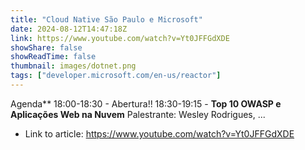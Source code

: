 ```yaml
---
title: "Cloud Native São Paulo e Microsoft"
date: 2024-08-12T14:47:18Z
link: https://www.youtube.com/watch?v=Yt0JFFGdXDE
showShare: false
showReadTime: false
thumbnail: images/dotnet.png
tags: ["developer.microsoft.com/en-us/reactor"]
---
```

Agenda** 18:00-18:30 - Abertura!! 18:30-19:15 - **Top 10 OWASP e Aplicações Web na Nuvem** Palestrante: Wesley Rodrigues, ...

- Link to article: https://www.youtube.com/watch?v=Yt0JFFGdXDE